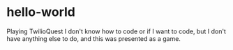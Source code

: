 # hello-world
Playing TwilioQuest
I don't know how to code or if I want to code, but I don't have anything else to do, and this was presented as a game.
